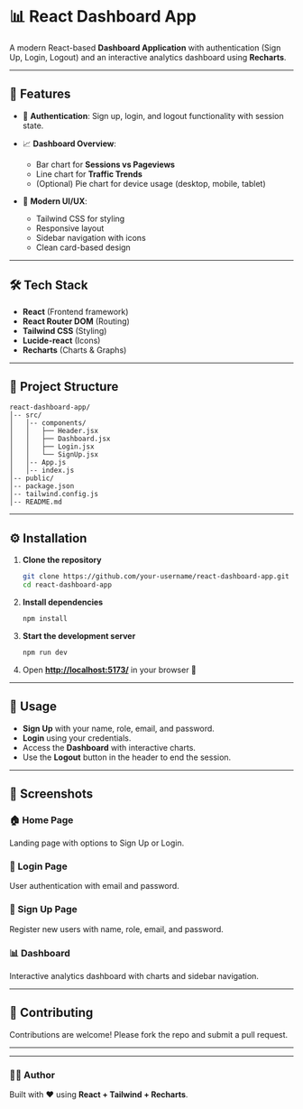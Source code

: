 # 📊 React Dashboard App

A modern React-based **Dashboard Application** with authentication (Sign Up, Login, Logout) and an interactive analytics dashboard using **Recharts**.

---

## 🚀 Features

* 🔐 **Authentication**: Sign up, login, and logout functionality with session state.
* 📈 **Dashboard Overview**:

  * Bar chart for **Sessions vs Pageviews**
  * Line chart for **Traffic Trends**
  * (Optional) Pie chart for device usage (desktop, mobile, tablet)
* 🎨 **Modern UI/UX**:

  * Tailwind CSS for styling
  * Responsive layout
  * Sidebar navigation with icons
  * Clean card-based design

---

## 🛠️ Tech Stack

* **React** (Frontend framework)
* **React Router DOM** (Routing)
* **Tailwind CSS** (Styling)
* **Lucide-react** (Icons)
* **Recharts** (Charts & Graphs)

---

## 📂 Project Structure

```
react-dashboard-app/
│-- src/
│   │-- components/
│   │   ├── Header.jsx
│   │   ├── Dashboard.jsx
│   │   ├── Login.jsx
│   │   └── SignUp.jsx
│   │-- App.js
│   │-- index.js
│-- public/
│-- package.json
│-- tailwind.config.js
│-- README.md
```

---

## ⚙️ Installation

1. **Clone the repository**

   ```bash
   git clone https://github.com/your-username/react-dashboard-app.git
   cd react-dashboard-app
   ```

2. **Install dependencies**

   ```bash
   npm install
   ```

3. **Start the development server**

   ```bash
   npm run dev
   ```

4. Open **[http://localhost:5173/](http://localhost:5173/)** in your browser 🚀

---

## 🔑 Usage

* **Sign Up** with your name, role, email, and password.
* **Login** using your credentials.
* Access the **Dashboard** with interactive charts.
* Use the **Logout** button in the header to end the session.

---

## 📸 Screenshots

### 🏠 Home Page

Landing page with options to Sign Up or Login.

### 🔑 Login Page

User authentication with email and password.

### 📝 Sign Up Page

Register new users with name, role, email, and password.

### 📊 Dashboard

Interactive analytics dashboard with charts and sidebar navigation.

---

## 🤝 Contributing

Contributions are welcome! Please fork the repo and submit a pull request.

---


---

### 👨‍💻 Author

Built with ❤️ using **React + Tailwind + Recharts**.
